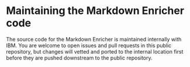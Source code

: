 <!--
# Copyright 2022, 2023 IBM Inc. All rights reserved
# SPDX-License-Identifier: Apache2.0
# Last updated: 2023-02-23
-->


# Maintaining the Markdown Enricher code


The source code for the Markdown Enricher is maintained internally with IBM. You are welcome to open issues and pull requests in this public repository, but changes will vetted and ported to the internal location first before they are pushed downstream to the public repository.



